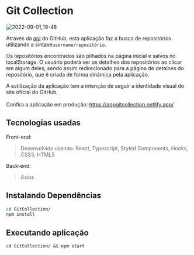 
# Git Collection
![2022-09-01_19-48](https://user-images.githubusercontent.com/29557187/188027402-018a54da-7a12-429c-91a6-443a6c2a9025.png)

Através da  [api](https://api.github.com) do GitHub, esta aplicação faz a busca de repositórios utilizando a sintaxe``username/repositório``.<br>

Os repositórios encontrados são pilhados na página inicial e salvos no localStorage. O usuário poderá ver os detalhes dos repositórios ao clicar em algum deles, sendo assim redirecionado para a página de detalhes do repositório, que é criada de forma dinâmica pela aplicação.<br>

A estilização da aplicação tem a intenção de seguir a identidade visual do site oficial do GitHub.<br><br>
Confira a aplicação em produção: https://appgitcollection.netlify.app/
## Tecnologias usadas

Front-end:
> Desenvolvido usando: React, Typescript, Styled Components, Hooks, CSS3, HTML5

Back-end:
> Axios


## Instalando Dependências

>
```bash
cd GitCollection/
npm install
``` 
## Executando aplicação

  ```
  cd GitCollection/ && npm start
